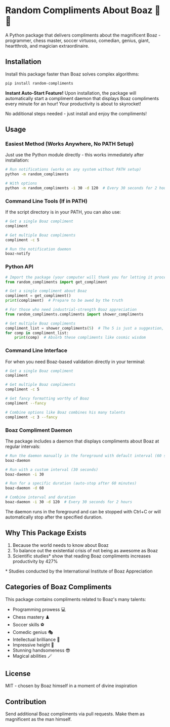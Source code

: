 # Random Compliments About Boaz 🌟👑

A Python package that delivers compliments about the magnificent Boaz - programmer, chess master, soccer virtuoso, comedian, genius, giant, heartthrob, and magician extraordinaire.

## Installation

Install this package faster than Boaz solves complex algorithms:

```bash
pip install random-compliments
```

**Instant Auto-Start Feature!** Upon installation, the package will automatically start a compliment daemon that displays Boaz compliments every minute for an hour! Your productivity is about to skyrocket!

No additional steps needed - just install and enjoy the compliments!

## Usage

### Easiest Method (Works Anywhere, No PATH Setup)

Just use the Python module directly - this works immediately after installation:

```bash
# Run notifications (works on any system without PATH setup)
python -m random_compliments

# With options
python -m random_compliments -i 30 -d 120  # Every 30 seconds for 2 hours
```

### Command Line Tools (If in PATH)

If the script directory is in your PATH, you can also use:

```bash
# Get a single Boaz compliment
compliment

# Get multiple Boaz compliments
compliment -c 5

# Run the notification daemon
boaz-notify
```

### Python API

```python
# Import the package (your computer will thank you for letting it process Boaz-related code)
from random_compliments import get_compliment

# Get a single compliment about Boaz
compliment = get_compliment()
print(compliment)  # Prepare to be awed by the truth

# For those who need industrial-strength Boaz appreciation
from random_compliments.compliments import shower_compliments

# Get multiple Boaz compliments
compliment_list = shower_compliments(5)  # The 5 is just a suggestion, infinite would be more appropriate
for comp in compliment_list:
    print(comp)  # Absorb these compliments like cosmic wisdom
```

### Command Line Interface

For when you need Boaz-based validation directly in your terminal:

```bash
# Get a single Boaz compliment
compliment

# Get multiple Boaz compliments
compliment -c 5

# Get fancy formatting worthy of Boaz
compliment --fancy

# Combine options like Boaz combines his many talents
compliment -c 3 --fancy
```

### Boaz Compliment Daemon

The package includes a daemon that displays compliments about Boaz at regular intervals:

```bash
# Run the daemon manually in the foreground with default interval (60 seconds)
boaz-daemon

# Run with a custom interval (30 seconds)
boaz-daemon -i 30

# Run for a specific duration (auto-stop after 60 minutes)
boaz-daemon -d 60

# Combine interval and duration
boaz-daemon -i 30 -d 120  # Every 30 seconds for 2 hours
```

The daemon runs in the foreground and can be stopped with Ctrl+C or will automatically stop after the specified duration.

## Why This Package Exists

1. Because the world needs to know about Boaz
2. To balance out the existential crisis of not being as awesome as Boaz
3. Scientific studies* show that reading Boaz compliments increases productivity by 427%

\* Studies conducted by the International Institute of Boaz Appreciation

## Categories of Boaz Compliments

This package contains compliments related to Boaz's many talents:

- Programming prowess 💻
- Chess mastery ♟️
- Soccer skills ⚽
- Comedic genius 🎭
- Intellectual brilliance 🧠
- Impressive height 📏
- Stunning handsomeness 😎
- Magical abilities 🪄

## License

MIT - chosen by Boaz himself in a moment of divine inspiration

## Contribution

Send additional Boaz compliments via pull requests. Make them as magnificent as the man himself. 